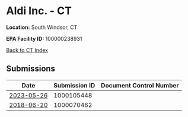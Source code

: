 # Aldi Inc. - CT

**Location:** South Windsor, CT

**EPA Facility ID:** 100000238931

[Back to CT Index](../../index.md)

## Submissions

| Date | Submission ID | Document Control Number |
|------|--------------|-------------------------|
| [2023-05-26](submissions/1000105448.md) | 1000105448 |  |
| [2018-06-20](submissions/1000070462.md) | 1000070462 |  |
